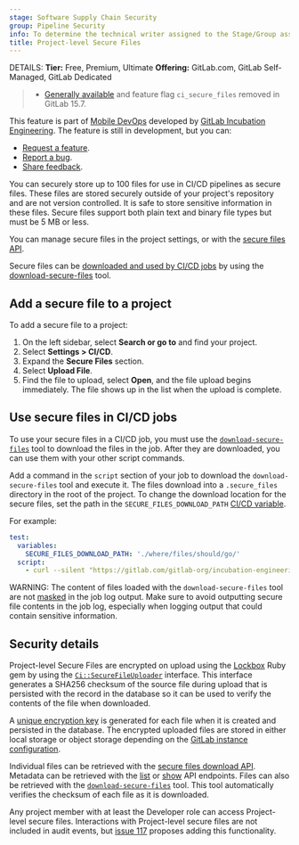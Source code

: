 ```yaml
---
stage: Software Supply Chain Security
group: Pipeline Security
info: To determine the technical writer assigned to the Stage/Group associated with this page, see https://handbook.gitlab.com/handbook/product/ux/technical-writing/#assignments
title: Project-level Secure Files
---
```


DETAILS:
**Tier:** Free, Premium, Ultimate
**Offering:** GitLab.com, GitLab Self-Managed, GitLab Dedicated

> - [Generally available](https://gitlab.com/gitlab-org/gitlab/-/issues/350748) and feature flag `ci_secure_files` removed in GitLab 15.7.

This feature is part of [Mobile DevOps](../mobile_devops/_index.md) developed by [GitLab Incubation Engineering](https://handbook.gitlab.com/handbook/engineering/development/incubation/).
The feature is still in development, but you can:

- [Request a feature](https://gitlab.com/gitlab-org/incubation-engineering/mobile-devops/feedback/-/issues/new?issuable_template=feature_request).
- [Report a bug](https://gitlab.com/gitlab-org/incubation-engineering/mobile-devops/feedback/-/issues/new?issuable_template=report_bug).
- [Share feedback](https://gitlab.com/gitlab-org/incubation-engineering/mobile-devops/feedback/-/issues/new?issuable_template=general_feedback).

You can securely store up to 100 files for use in CI/CD pipelines as secure files. These files are stored securely outside of your project's repository and are not version controlled. It is safe to store sensitive information in these files. Secure files support both plain text and binary file types but must be 5 MB or less.

You can manage secure files in the project settings, or with the [secure files API](../../api/secure_files.md).

Secure files can be [downloaded and used by CI/CD jobs](#use-secure-files-in-cicd-jobs)
by using the [download-secure-files](https://gitlab.com/gitlab-org/incubation-engineering/mobile-devops/download-secure-files)
tool.

## Add a secure file to a project

To add a secure file to a project:

1. On the left sidebar, select **Search or go to** and find your project.
1. Select **Settings > CI/CD**.
1. Expand the **Secure Files** section.
1. Select **Upload File**.
1. Find the file to upload, select **Open**, and the file upload begins immediately.
   The file shows up in the list when the upload is complete.

## Use secure files in CI/CD jobs

To use your secure files in a CI/CD job, you must use the [`download-secure-files`](https://gitlab.com/gitlab-org/incubation-engineering/mobile-devops/download-secure-files)
tool to download the files in the job. After they are downloaded, you can use them
with your other script commands.

Add a command in the `script` section of your job to download the `download-secure-files` tool
and execute it. The files download into a `.secure_files` directory in the root of the project.
To change the download location for the secure files, set the path in the `SECURE_FILES_DOWNLOAD_PATH`
[CI/CD variable](../variables/_index.md).

For example:

```yaml
test:
  variables:
    SECURE_FILES_DOWNLOAD_PATH: './where/files/should/go/'
  script:
    - curl --silent "https://gitlab.com/gitlab-org/incubation-engineering/mobile-devops/download-secure-files/-/raw/main/installer" | bash
```

WARNING:
The content of files loaded with the `download-secure-files` tool are not [masked](../variables/_index.md#mask-a-cicd-variable)
in the job log output. Make sure to avoid outputting secure file contents in the job log,
especially when logging output that could contain sensitive information.

## Security details

Project-level Secure Files are encrypted on upload using the [Lockbox](https://github.com/ankane/lockbox)
Ruby gem by using the [`Ci::SecureFileUploader`](https://gitlab.com/gitlab-org/gitlab/-/blob/master/app/uploaders/ci/secure_file_uploader.rb)
interface. This interface generates a SHA256 checksum of the source file during upload
that is persisted with the record in the database so it can be used to verify the contents
of the file when downloaded.

A [unique encryption key](https://gitlab.com/gitlab-org/gitlab/-/blob/master/app/models/ci/secure_file.rb#L27)
is generated for each file when it is created and persisted in the database. The encrypted uploaded files
are stored in either local storage or object storage depending on the [GitLab instance configuration](../../administration/cicd/secure_files.md).

Individual files can be retrieved with the [secure files download API](../../api/secure_files.md#download-secure-file).
Metadata can be retrieved with the [list](../../api/secure_files.md#list-project-secure-files)
or [show](../../api/secure_files.md#show-secure-file-details) API endpoints. Files can also be retrieved
with the [`download-secure-files`](https://gitlab.com/gitlab-org/incubation-engineering/mobile-devops/download-secure-files)
tool. This tool automatically verifies the checksum of each file as it is downloaded.

Any project member with at least the Developer role can access Project-level secure files.
Interactions with Project-level secure files are not included in audit events, but
[issue 117](https://gitlab.com/gitlab-org/incubation-engineering/mobile-devops/readme/-/issues/117)
proposes adding this functionality.

